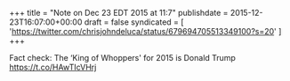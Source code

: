 +++
title = "Note on Dec 23 EDT 2015 at 11:7"
publishdate = 2015-12-23T16:07:00+00:00
draft = false
syndicated = [ 'https://twitter.com/chrisjohndeluca/status/679694705513349100?s=20' ]
+++

Fact check: The ‘King of Whoppers' for 2015 is Donald Trump https://t.co/HAwTIcVHrj
